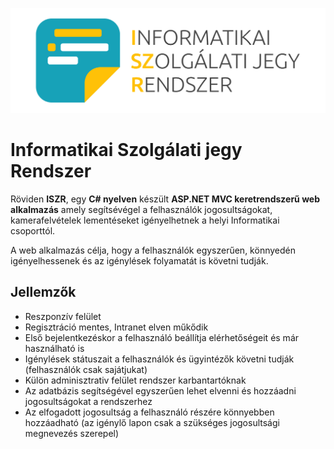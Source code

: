 ﻿<p align="center">
  <img src=".github/ISZR_Long_Trans.png">
</p>

# Informatikai Szolgálati jegy Rendszer

Röviden **ISZR**, egy **C# nyelven** készült **ASP.NET MVC keretrendszerű web alkalmazás** amely segítsévégel a felhasználók jogosultságokat, kamerafelvételek lementéseket igényelhetnek a helyi Informatikai csoporttól.

A web alkalmazás célja, hogy a felhasználók egyszerűen, könnyedén igényelhessenek és az igénylések folyamatát is követni tudják.

## Jellemzők

- Reszponzív felület
- Regisztráció mentes, Intranet elven műkődik
- Első bejelentkezéskor a felhasználó beállítja elérhetőségeit és már használható is
- Igénylések státuszait a felhasználók és ügyintézők követni tudják (felhasználók csak sajátjukat)
- Külön adminisztrativ felület rendszer karbantartóknak
- Az adatbázis segítségével egyszerűen lehet elvenni és hozzáadni jogosultságokat a rendszerhez
- Az elfogadott jogosultság a felhasználó részére könnyebben hozzáadható (az igénylő lapon csak a szükséges jogosultsági megnevezés szerepel)